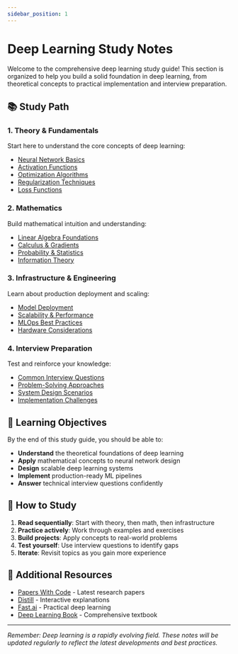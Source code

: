 ```yaml
---
sidebar_position: 1
---
```


# Deep Learning Study Notes

Welcome to the comprehensive deep learning study guide! This section is organized to help you build a solid foundation in deep learning, from theoretical concepts to practical implementation and interview preparation.

## 📚 Study Path

### 1. Theory & Fundamentals
Start here to understand the core concepts of deep learning:
- [Neural Network Basics](./theory/neural-networks.md)
- [Activation Functions](./theory/activation-functions.md)
- [Optimization Algorithms](./theory/optimization.md)
- [Regularization Techniques](./theory/regularization.md)
- [Loss Functions](./theory/loss-functions.md)

### 2. Mathematics
Build mathematical intuition and understanding:
- [Linear Algebra Foundations](./mathematics/linear-algebra.md)
- [Calculus & Gradients](./mathematics/calculus.md)
- [Probability & Statistics](./mathematics/probability.md)
- [Information Theory](./mathematics/information-theory.md)

### 3. Infrastructure & Engineering
Learn about production deployment and scaling:
- [Model Deployment](./infrastructure/deployment.md)
- [Scalability & Performance](./infrastructure/scalability.md)
- [MLOps Best Practices](./infrastructure/mlops.md)
- [Hardware Considerations](./infrastructure/hardware.md)

### 4. Interview Preparation
Test and reinforce your knowledge:
- [Common Interview Questions](./interviews/common-questions.md)
- [Problem-Solving Approaches](./interviews/problem-solving.md)
- [System Design Scenarios](./interviews/system-design.md)
- [Implementation Challenges](./interviews/implementation.md)

## 🎯 Learning Objectives

By the end of this study guide, you should be able to:

- **Understand** the theoretical foundations of deep learning
- **Apply** mathematical concepts to neural network design
- **Design** scalable deep learning systems
- **Implement** production-ready ML pipelines
- **Answer** technical interview questions confidently

## 📖 How to Study

1. **Read sequentially**: Start with theory, then math, then infrastructure
2. **Practice actively**: Work through examples and exercises
3. **Build projects**: Apply concepts to real-world problems
4. **Test yourself**: Use interview questions to identify gaps
5. **Iterate**: Revisit topics as you gain more experience

## 🔗 Additional Resources

- [Papers With Code](https://paperswithcode.com/) - Latest research papers
- [Distill](https://distill.pub/) - Interactive explanations
- [Fast.ai](https://www.fast.ai/) - Practical deep learning
- [Deep Learning Book](https://www.deeplearningbook.org/) - Comprehensive textbook

---

*Remember: Deep learning is a rapidly evolving field. These notes will be updated regularly to reflect the latest developments and best practices.*
